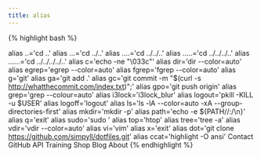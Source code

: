 ```yaml
---
title: alias
---
```


{% highlight bash %}

alias ..='cd ..'
alias ...='cd ../..'
alias ....='cd ../../..'
alias .....='cd ../../../..'
alias ......='cd ../../../../..'
alias c='echo -ne "\033c"'
alias dir='dir --color=auto'
alias egrep='egrep --color=auto'
alias fgrep='fgrep --color=auto'
alias g='git'
alias ga='git add .'
alias gc='git commit -m "$(curl -s http://whatthecommit.com/index.txt)";'
alias gpo='git push origin'
alias grep='grep --colour=auto'
alias i3lock='i3lock_blur'
alias logout='pkill -KILL -u $USER'
alias logoff='logout'
alias ls='ls -lA --color=auto -xA --group-directories-first'
alias mkdir='mkdir -p'
alias path='echo -e ${PATH//:/\\n}'
alias q='exit'
alias sudo='sudo '
alias top='htop'
alias tree='tree -a'
alias vdir='vdir --color=auto'
alias vi='vim'
alias x='exit'
alias dot='git clone https://github.com/simpyll/dotfiles.git'
alias ccat='highlight -O ansi'
Contact GitHub API Training Shop Blog About
{% endhighlight %}
